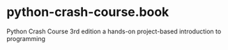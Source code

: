 # python-crash-course.book
Python Crash Course 3rd edition a hands-on project-based introduction to programming

